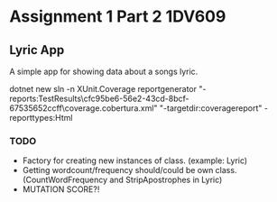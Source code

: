 # Assignment 1 Part 2 1DV609

## Lyric App

A simple app for showing data about a songs lyric.

dotnet new sln -n XUnit.Coverage
reportgenerator "-reports:TestResults\cfc95be6-56e2-43cd-8bcf-67535652ccff\coverage.cobertura.xml" "-targetdir:coveragereport" -reporttypes:Html

### TODO

- Factory for creating new instances of class. (example: Lyric)
- Getting wordcount/frequency should/could be own class. (CountWordFrequency and StripApostrophes in Lyric)
- MUTATION SCORE?!
